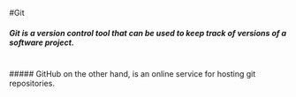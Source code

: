 #Git
<br>
##### Git is a version control tool that can be used to keep track of versions of a software project. 
<br>
##### GitHub on the other hand, is an online service for hosting git repositories.